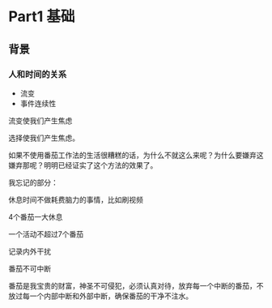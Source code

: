 # Part1 基础

## 背景

### 人和时间的关系

- 流变
- 事件连续性

流变使我们产生焦虑

选择使我们产生焦虑。

如果不使用番茄工作法的生活很糟糕的话，为什么不就这么来呢？为什么要嫌弃这嫌弃那呢？明明已经证实了这个方法的效果了。

我忘记的部分：

休息时间不做耗费脑力的事情，比如刷视频

4个番茄一大休息

一个活动不超过7个番茄

记录内外干扰

番茄不可中断

番茄是我宝贵的财富，神圣不可侵犯，必须认真对待，放弃每一个中断的番茄，不放过每一个内部中断和外部中断，确保番茄的干净不注水。

